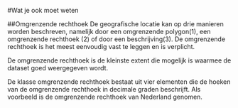 #Wat je ook moet weten

##Omgrenzende rechthoek
De geografische locatie kan op drie manieren worden beschreven, namelijk door een omgrenzende polygon(1), een omgrenzende rechthoek (2) of door een beschrijving(3). De omgrenzende rechthoek is het meest eenvoudig vast te leggen en is verplicht.


De omgrenzende rechthoek is de kleinste extent die mogelijk is waarmee de dataset goed weergegeven wordt.


De klasse omgrenzende rechthoek bestaat uit vier elementen die de hoeken van de omgrenzende rechthoek in decimale graden beschrijft. Als voorbeeld is de omgrenzende rechthoek van Nederland genomen.